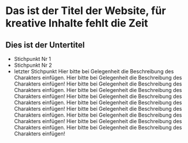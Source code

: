 # Das ist der Titel der Website, für kreative Inhalte fehlt die Zeit
## Dies ist der Untertitel 
* Stichpunkt Nr 1
* Stichpunkt Nr 2
* letzter Stichpunkt
Hier bitte bei Gelegenheit die Beschreibung des Charakters einfügen.
Hier bitte bei Gelegenheit die Beschreibung des Charakters einfügen!
Hier bitte bei Gelegenheit die Beschreibung des Charakters einfügen.
Hier bitte bei Gelegenheit die Beschreibung des Charakters einfügen!
Hier bitte bei Gelegenheit die Beschreibung des Charakters einfügen.
Hier bitte bei Gelegenheit die Beschreibung des Charakters einfügen!
Hier bitte bei Gelegenheit die Beschreibung des Charakters einfügen.
Hier bitte bei Gelegenheit die Beschreibung des Charakters einfügen!
Hier bitte bei Gelegenheit die Beschreibung des Charakters einfügen.
Hier bitte bei Gelegenheit die Beschreibung des Charakters einfügen!